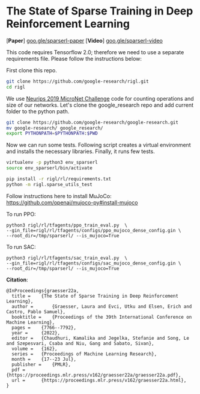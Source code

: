 # The State of Sparse Training in Deep Reinforcement Learning
[**Paper**] [goo.gle/sparserl-paper](https://goo.gle/sparserl-paper)
[**Video**] [goo.gle/sparserl-video](https://goo.gle/sparserl-video)

This code requires Tensorflow 2.0; therefore we need to use a separate
requirements file. Please follow the instructions below:

First clone this repo.
```bash
git clone https://github.com/google-research/rigl.git
cd rigl
```

We use [Neurips 2019 MicroNet Challenge](https://micronet-challenge.github.io/)
code for counting operations and size of our networks. Let's clone the
google_research repo and add current folder to the python path.
```bash
git clone https://github.com/google-research/google-research.git
mv google-research/ google_research/
export PYTHONPATH=$PYTHONPATH:$PWD
```

Now we can run some tests. Following script creates a virtual environment and
installs the necessary libraries. Finally, it runs few tests.
```bash
virtualenv -p python3 env_sparserl
source env_sparserl/bin/activate

pip install -r rigl/rl/requirements.txt
python -m rigl.sparse_utils_test
```

Follow instructions here to install MuJoCo: https://github.com/openai/mujoco-py#install-mujoco

To run PPO:

```
python3 rigl/rl/tfagents/ppo_train_eval.py  \
--gin_file=rigl/rl/tfagents/configs/ppo_mujoco_dense_config.gin \
--root_dir=/tmp/sparserl/ --is_mujoco=True
```

To run SAC:

```
python3 rigl/rl/tfagents/sac_train_eval.py  \
--gin_file=rigl/rl/tfagents/configs/sac_mujoco_dense_config.gin \
--root_dir=/tmp/sparserl/ --is_mujoco=True
```

**Citation**:
```
@InProceedings{graesser22a,
  title = 	 {The State of Sparse Training in Deep Reinforcement Learning},
  author =       {Graesser, Laura and Evci, Utku and Elsen, Erich and Castro, Pablo Samuel},
  booktitle = 	 {Proceedings of the 39th International Conference on Machine Learning},
  pages = 	 {7766--7792},
  year = 	 {2022},
  editor = 	 {Chaudhuri, Kamalika and Jegelka, Stefanie and Song, Le and Szepesvari, Csaba and Niu, Gang and Sabato, Sivan},
  volume = 	 {162},
  series = 	 {Proceedings of Machine Learning Research},
  month = 	 {17--23 Jul},
  publisher =    {PMLR},
  pdf = 	 {https://proceedings.mlr.press/v162/graesser22a/graesser22a.pdf},
  url = 	 {https://proceedings.mlr.press/v162/graesser22a.html},
}
```
